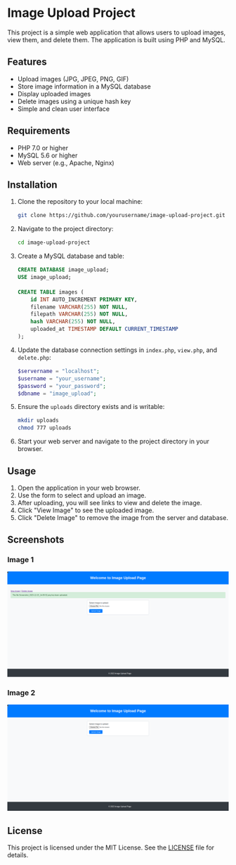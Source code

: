 # Image Upload Project

This project is a simple web application that allows users to upload images, view them, and delete them. The application is built using PHP and MySQL.

## Features

- Upload images (JPG, JPEG, PNG, GIF)
- Store image information in a MySQL database
- Display uploaded images
- Delete images using a unique hash key
- Simple and clean user interface

## Requirements

- PHP 7.0 or higher
- MySQL 5.6 or higher
- Web server (e.g., Apache, Nginx)

## Installation

1. Clone the repository to your local machine:
    ```bash
    git clone https://github.com/yourusername/image-upload-project.git
    ```

2. Navigate to the project directory:
    ```bash
    cd image-upload-project
    ```

3. Create a MySQL database and table:
    ```sql
    CREATE DATABASE image_upload;
    USE image_upload;

    CREATE TABLE images (
        id INT AUTO_INCREMENT PRIMARY KEY,
        filename VARCHAR(255) NOT NULL,
        filepath VARCHAR(255) NOT NULL,
        hash VARCHAR(255) NOT NULL,
        uploaded_at TIMESTAMP DEFAULT CURRENT_TIMESTAMP
    );
    ```

4. Update the database connection settings in `index.php`, `view.php`, and `delete.php`:
    ```php
    $servername = "localhost";
    $username = "your_username";
    $password = "your_password";
    $dbname = "image_upload";
    ```

5. Ensure the `uploads` directory exists and is writable:
    ```bash
    mkdir uploads
    chmod 777 uploads
    ```

6. Start your web server and navigate to the project directory in your browser.

## Usage

1. Open the application in your web browser.
2. Use the form to select and upload an image.
3. After uploading, you will see links to view and delete the image.
4. Click "View Image" to see the uploaded image.
5. Click "Delete Image" to remove the image from the server and database.

## Screenshots

### Image 1
![Image 1](screenshots/1.png)

### Image 2
![Image 2](screenshots/2.png)

## License

This project is licensed under the MIT License. See the [LICENSE](LICENSE) file for details.